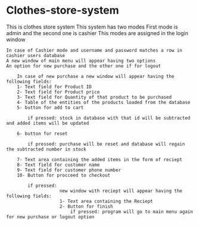 # Clothes-store-system
This is clothes store system
This system has two modes
First mode is admin and the second one is cashier
This modes are assigned in the login window


    In case of Cashier mode and username and password matches a row in cashier users database 
    A new window of main menu will appear having two options
    An option for new purchase and the other one if for logout

        In case of new purchase a new window will appear having the following fields:
        1- Text field for Product ID
        2- Text field for Product price
        3- Text field for Quantity of that product to be purchased 
        4- Table of the entities of the products loaded from the database 
        5- button for add to cart
            
            if pressed: stock in database with that id will be subtracted and added items will be updated
            
        6- button for reset
        
            if pressed: purchase will be reset and database will regain the subtracted number in stock
        
        7- Text area containing the added items in the form of reciept
        8- Text field for customer name
        9- Text field for customer phone number
        10- Button for procceed to checkout 
        
            if pressed: 
                        new window with reciept will appear having the following fields:
                        1- Text area containing the Reciept
                        2- Button for finish
                            if pressed: program will go to main menu again for new purchase or logout option
                            

        
